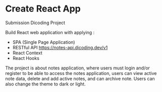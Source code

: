 # Create React App

Submission Dicoding Project

Build React web application with applying :

- SPA (Single Page Application)
- RESTful API https://notes-api.dicoding.dev/v1
- React Context
- React Hooks

The project is about notes application, where users must login and/or register to be able to access the notes application, users can view active note data, delete and add active notes, and can archive note.
Users can also change the theme to dark or light.
